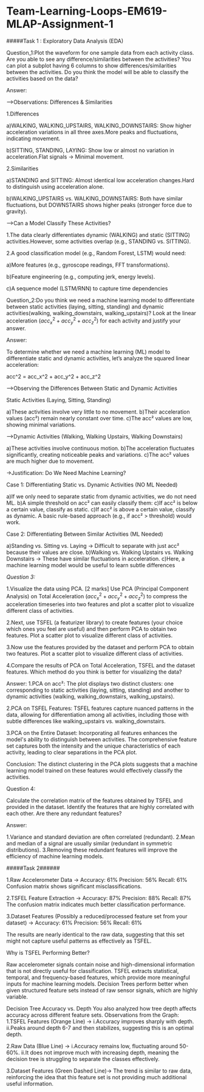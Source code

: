 # Team-Learning-Loops-EM619-MLAP-Assignment-1
#####Task 1 : Exploratory Data Analysis (EDA)

Question_1:Plot the waveform for one sample data from each activity class. Are you able to see any difference/similarities between the activities? You can plot a subplot having 6 columns to show differences/similarities between the activities. Do you think the model will be able to classify the activities based on the data?

Answer:

-->Observations: Differences & Similarities

1.Differences

a)WALKING, WALKING_UPSTAIRS, WALKING_DOWNSTAIRS: Show higher acceleration variations in all three axes.More peaks and fluctuations, indicating movement.

b)SITTING, STANDING, LAYING: Show low or almost no variation in acceleration.Flat signals → Minimal movement.

2.Similarities

a)STANDING and SITTING: Almost identical low acceleration changes.Hard to distinguish using acceleration alone.

b)WALKING_UPSTAIRS vs. WALKING_DOWNSTAIRS: Both have similar fluctuations, but DOWNSTAIRS shows higher peaks (stronger force due to gravity).

-->Can a Model Classify These Activities?

1.The data clearly differentiates dynamic (WALKING) and static (SITTING) activities.However, some activities overlap (e.g., STANDING vs. SITTING).


2.A good classification model (e.g., Random Forest, LSTM) would need:

a)More features (e.g., gyroscope readings, FFT transformations).

b)Feature engineering (e.g., computing jerk, energy levels).

c)A sequence model (LSTM/RNN) to capture time dependencies

Question_2:Do you think we need a machine learning model to differentiate between static activities (laying, sitting, standing) and dynamic activities(walking, walking_downstairs, walking_upstairs)? Look at the linear acceleration $(acc_x^2+acc_y^2+acc_z^2)$ for each activity and justify your answer.

Answer:

To determine whether we need a machine learning (ML) model to differentiate static and dynamic activities, let’s analyze the squared linear acceleration:

acc^2 = acc_x^2 + acc_y^2 + acc_z^2

-->Observing the Differences Between Static and Dynamic Activities

Static Activities (Laying, Sitting, Standing)

a)These activities involve very little to no movement.
b)Their acceleration values (acc²) remain nearly constant over time.
c)The acc² values are low, showing minimal variations.


-->Dynamic Activities (Walking, Walking Upstairs, Walking Downstairs)

a)These activities involve continuous motion.
b)The acceleration fluctuates significantly, creating noticeable peaks and variations.
c)The acc² values are much higher due to movement.


→Justification: Do We Need Machine Learning?

Case 1: Differentiating Static vs. Dynamic Activities (NO ML Needed)

a)If we only need to separate static from dynamic activities, we do not need ML.
b)A simple threshold on acc² can easily classify them:
c)If acc² is below a certain value, classify as static.
c)If acc² is above a certain value, classify as dynamic.
A basic rule-based approach (e.g., if acc² > threshold) would work.


Case 2: Differentiating Between Similar Activities (ML Needed)

a)Standing vs. Sitting vs. Laying → Difficult to separate with just acc² because their values are close.
b)Walking vs. Walking Upstairs vs. Walking Downstairs → These have similar fluctuations in acceleration.
c)Here, a machine learning model would be useful to learn subtle differences



*Question 3:*

1.Visualize the data using PCA. [2 marks]
Use PCA (Principal Component Analysis) on Total Acceleration $(acc_x^2+acc_y^2+acc_z^2)$ to compress the acceleration timeseries into two features and plot a scatter plot to visualize different class of activities.

2.Next, use TSFEL (a featurizer library) to create features (your choice which ones you feel are useful) and then perform PCA to obtain two features. Plot a scatter plot to visualize different class of activities.

3.Now use the features provided by the dataset and perform PCA to obtain two features. Plot a scatter plot to visualize different class of activities.

4.Compare the results of PCA on Total Acceleration, TSFEL and the dataset features. Which method do you think is better for visualizing the data?

Answer:
1.PCA on acc²:
The plot displays two distinct clusters: one corresponding to static activities (laying, sitting, standing) and another to dynamic activities (walking, walking_downstairs, walking_upstairs).

2.PCA on TSFEL Features:
TSFEL features capture nuanced patterns in the data, allowing for differentiation among all activities, including those with subtle differences like walking_upstairs vs. walking_downstairs.

3.PCA on the Entire Dataset:
Incorporating all features enhances the model's ability to distinguish between activities. The comprehensive feature set captures both the intensity and the unique characteristics of each activity, leading to clear separations in the PCA plot.

Conclusion: The distinct clustering in the PCA plots suggests that a machine learning model trained on these features would effectively classify the activities.

Question 4:

Calculate the correlation matrix of the features obtained by TSFEL and provided in the dataset. Identify the features that are highly correlated with each other. Are there any redundant features? 

Answer:

1.Variance and standard deviation are often correlated (redundant).
2.Mean and median of a signal are usually similar (redundant in symmetric distributions).
3.Removing these redundant features will improve the efficiency of machine learning models.

#####Task 2######

1.Raw Accelerometer Data -> Accuracy: 61% Precision: 56% Recall: 61% Confusion matrix shows significant misclassifications.

2.TSFEL Feature Extraction -> Accuracy: 87% Precision: 88% Recall: 87% The confusion matrix indicates much better classification performance.

3.Dataset Features (Possibly a reduced/processed feature set from your dataset) -> Accuracy: 61% Precision: 56% Recall: 61%

The results are nearly identical to the raw data, suggesting that this set might not capture useful patterns as effectively as TSFEL.

Why is TSFEL Performing Better?

Raw accelerometer signals contain noise and high-dimensional information that is not directly useful for classification. TSFEL extracts statistical, temporal, and frequency-based features, which provide more meaningful inputs for machine learning models. Decision Trees perform better when given structured feature sets instead of raw sensor signals, which are highly variable.

Decision Tree Accuracy vs. Depth You also analyzed how tree depth affects accuracy across different feature sets.
Observations from the Graph: 1.TSFEL Features (Orange Line) -> i.Accuracy improves sharply with depth. ii.Peaks around depth 6-7 and then stabilizes, suggesting this is an optimal depth.

2.Raw Data (Blue Line) -> i.Accuracy remains low, fluctuating around 50-60%. ii.It does not improve much with increasing depth, meaning the decision tree is struggling to separate the classes effectively.

3.Dataset Features (Green Dashed Line)-> The trend is similar to raw data, reinforcing the idea that this feature set is not providing much additional useful information.
